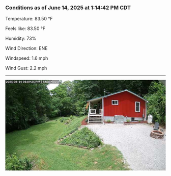### Conditions as of June 14, 2025 at 1:14:42 PM CDT 

Temperature: 83.50 &deg;F

Feels like: 83.50 &deg;F

Humidity: 73%

Wind Direction: ENE

Windspeed: 1.6 mph

Wind Gust: 2.2 mph

---

<img src="./images/latest.jpeg"/>

